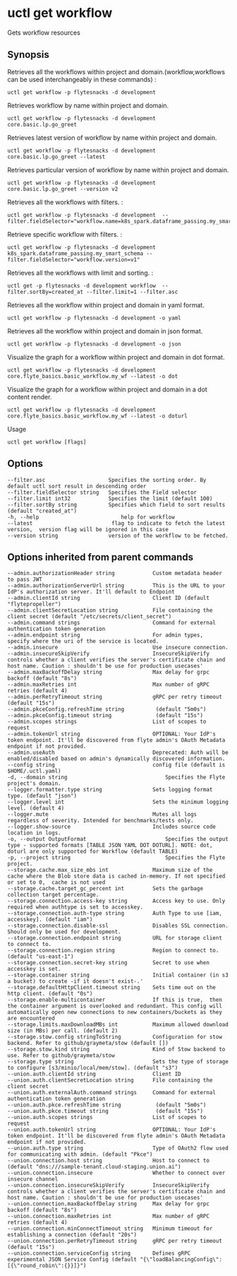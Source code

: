 # uctl get workflow

Gets workflow resources

## Synopsis

Retrieves all the workflows within project and
domain.(workflow,workflows can be used interchangeably in these
commands) :

    uctl get workflow -p flytesnacks -d development

Retrieves workflow by name within project and domain.

    uctl get workflow -p flytesnacks -d development  core.basic.lp.go_greet

Retrieves latest version of workflow by name within project and domain.

    uctl get workflow -p flytesnacks -d development  core.basic.lp.go_greet --latest

Retrieves particular version of workflow by name within project and
domain.

    uctl get workflow -p flytesnacks -d development  core.basic.lp.go_greet --version v2

Retrieves all the workflows with filters. :

    uctl get workflow -p flytesnacks -d development  --filter.fieldSelector="workflow.name=k8s_spark.dataframe_passing.my_smart_schema"

Retrieve specific workflow with filters. :

    uctl get workflow -p flytesnacks -d development k8s_spark.dataframe_passing.my_smart_schema --filter.fieldSelector="workflow.version=v1"

Retrieves all the workflows with limit and sorting. :

    uctl get -p flytesnacks -d development workflow  --filter.sortBy=created_at --filter.limit=1 --filter.asc

Retrieves all the workflow within project and domain in yaml format.

    uctl get workflow -p flytesnacks -d development -o yaml

Retrieves all the workflow within project and domain in json format.

    uctl get workflow -p flytesnacks -d development -o json

Visualize the graph for a workflow within project and domain in dot
format.

    uctl get workflow -p flytesnacks -d development  core.flyte_basics.basic_workflow.my_wf --latest -o dot

Visualize the graph for a workflow within project and domain in a dot
content render.

    uctl get workflow -p flytesnacks -d development  core.flyte_basics.basic_workflow.my_wf --latest -o doturl

Usage

    uctl get workflow [flags]

## Options

    --filter.asc                    Specifies the sorting order. By default uctl sort result in descending order
    --filter.fieldSelector string   Specifies the Field selector
    --filter.limit int32            Specifies the limit (default 100)
    --filter.sortBy string          Specifies which field to sort results  (default "created_at")
    -h, --help                          help for workflow
    --latest                         flag to indicate to fetch the latest version,  version flag will be ignored in this case
    --version string                version of the workflow to be fetched.

## Options inherited from parent commands

    --admin.authorizationHeader string            Custom metadata header to pass JWT
    --admin.authorizationServerUrl string         This is the URL to your IdP's authorization server. It'll default to Endpoint
    --admin.clientId string                       Client ID (default "flytepropeller")
    --admin.clientSecretLocation string           File containing the client secret (default "/etc/secrets/client_secret")
    --admin.command strings                       Command for external authentication token generation
    --admin.endpoint string                       For admin types,  specify where the uri of the service is located.
    --admin.insecure                              Use insecure connection.
    --admin.insecureSkipVerify                    InsecureSkipVerify controls whether a client verifies the server's certificate chain and host name. Caution : shouldn't be use for production usecases'
    --admin.maxBackoffDelay string                Max delay for grpc backoff (default "8s")
    --admin.maxRetries int                        Max number of gRPC retries (default 4)
    --admin.perRetryTimeout string                gRPC per retry timeout (default "15s")
    --admin.pkceConfig.refreshTime string          (default "5m0s")
    --admin.pkceConfig.timeout string              (default "15s")
    --admin.scopes strings                        List of scopes to request
    --admin.tokenUrl string                       OPTIONAL: Your IdP's token endpoint. It'll be discovered from flyte admin's OAuth Metadata endpoint if not provided.
    --admin.useAuth                               Deprecated: Auth will be enabled/disabled based on admin's dynamically discovered information.
    --config string                               config file (default is $HOME/.uctl.yaml)
    -d, --domain string                               Specifies the Flyte project's domain.
    --logger.formatter.type string                Sets logging format type. (default "json")
    --logger.level int                            Sets the minimum logging level. (default 4)
    --logger.mute                                 Mutes all logs regardless of severity. Intended for benchmarks/tests only.
    --logger.show-source                          Includes source code location in logs.
    -o, --output OutputFormat                         Specifies the output type - supported formats [TABLE JSON YAML DOT DOTURL]. NOTE: dot, doturl are only supported for Workflow (default TABLE)
    -p, --project string                              Specifies the Flyte project.
    --storage.cache.max_size_mbs int              Maximum size of the cache where the Blob store data is cached in-memory. If not specified or set to 0,  cache is not used
    --storage.cache.target_gc_percent int         Sets the garbage collection target percentage.
    --storage.connection.access-key string        Access key to use. Only required when authtype is set to accesskey.
    --storage.connection.auth-type string         Auth Type to use [iam, accesskey]. (default "iam")
    --storage.connection.disable-ssl              Disables SSL connection. Should only be used for development.
    --storage.connection.endpoint string          URL for storage client to connect to.
    --storage.connection.region string            Region to connect to. (default "us-east-1")
    --storage.connection.secret-key string        Secret to use when accesskey is set.
    --storage.container string                    Initial container (in s3 a bucket) to create -if it doesn't exist-.'
    --storage.defaultHttpClient.timeout string    Sets time out on the http client. (default "0s")
    --storage.enable-multicontainer               If this is true,  then the container argument is overlooked and redundant. This config will automatically open new connections to new containers/buckets as they are encountered
    --storage.limits.maxDownloadMBs int           Maximum allowed download size (in MBs) per call. (default 2)
    --storage.stow.config stringToString          Configuration for stow backend. Refer to github/graymeta/stow (default [])
    --storage.stow.kind string                    Kind of Stow backend to use. Refer to github/graymeta/stow
    --storage.type string                         Sets the type of storage to configure [s3/minio/local/mem/stow]. (default "s3")
    --union.auth.clientId string                  Client ID
    --union.auth.clientSecretLocation string      File containing the client secret
    --union.auth.externalAuth.command strings     Command for external authentication token generation
    --union.auth.pkce.refreshTime string           (default "5m0s")
    --union.auth.pkce.timeout string               (default "15s")
    --union.auth.scopes strings                   List of scopes to request
    --union.auth.tokenUrl string                  OPTIONAL: Your IdP's token endpoint. It'll be discovered from flyte admin's OAuth Metadata endpoint if not provided.
    --union.auth.type string                      Type of OAuth2 flow used for communicating with admin. (default "Pkce")
    --union.connection.host string                Host to connect to (default "dns:///sample-tenant.cloud-staging.union.ai")
    --union.connection.insecure                   Whether to connect over insecure channel
    --union.connection.insecureSkipVerify         InsecureSkipVerify controls whether a client verifies the server's certificate chain and host name. Caution : shouldn't be use for production usecases'
    --union.connection.maxBackoffDelay string     Max delay for grpc backoff (default "8s")
    --union.connection.maxRetries int             Max number of gRPC retries (default 4)
    --union.connection.minConnectTimeout string   Minimum timeout for establishing a connection (default "20s")
    --union.connection.perRetryTimeout string     gRPC per retry timeout (default "15s")
    --union.connection.serviceConfig string       Defines gRPC experimental JSON Service Config (default "{\"loadBalancingConfig\": [{\"round_robin\":{}}]}")
